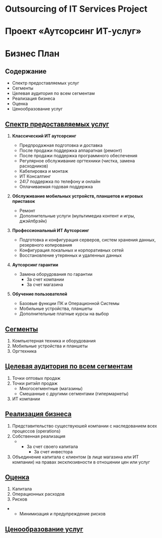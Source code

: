 # **Outsourcing of IT Services Project**
# Проект **«Аутсорсинг ИТ-услуг»**

# ****Бизнес План****

## ******Содержание******

- Спектр предоставляемых услуг
- Сегменты
- Целевая аудитория по всем сегментам
- Реализация бизнеса
- Оценка
- Ценообразование услуг

## <ins>**Спектр предоставляемых услуг**</ins>

1.  **Классический ИТ аутсорсинг**
    
    - Предпродажная подготовка и доставка
    - После продажи поддержка аппаратная (ремонт)
    - После продажи поддержка программного обеспечения
    - Регулярное обслуживание оргтехники (чистка, замена расходников)
    - Кабелировка и монтаж
    - ИТ Консалтинг
    - 24\\7 поддержка по телефону и онлайн
    - Оплачиваемая годовая поддержка
2.  **Обслуживание мобильных устройств, планшетов и игровых приставок**
    
    - Ремонт
    - Дополнительные услуги (мультимедиа контент и игры, джэйлбрэйк)
3.  ****Профессиональный ИТ Аутсорсинг****
    
    - Подготовка и конфигурация серверов, систем хранения данных, резервного копирования
    - Конфигурация локальных и корпоративных сетей
    - Восстановление утерянных и удаленных данных
4.  ******Аутсорсинг гарантии******
    
    - Замена оборудования по гарантии 
        - За счет компании
        - За счет магазина
5.  ******Обучение пользователей******
    
    - Базовые функции ПК и Операционной Системы
    - Мобильные устройства, планшеты
    - Дополнительные платные курсы на выбор

## <ins>********Сегменты********</ins>

1.  Компьютерная техника и оборудования
2.  Мобильные устройства и планшеты
3.  Оргтехника

## <ins>**Целевая аудитория по всем сегментам**</ins>

1.  Точки оптовых продаж
2.  Точки ритэйл продаж
    - Многосегментные (магазины)
    - Смешанные с другими сегментами (гипермаркеты)
3.  ИТ компании

## <ins>****Реализация бизнеса****</ins>

1.  Представительство существуюшей компании с наследованием всех процессов (operations)
2.  Собственная реализация
    - - За счет своего капитала
        - За счет инвестора
3.  Объединение капитала с клиентом (в лице магазина или ИТ компании) на правах эксклюзивности в отношении цен или услуг

## <ins>Оценка</ins>

1.  Капитала
2.  Операционных расходов
3.  Рисков

- - Минимизация и предупреждение рисков

## <ins>Ценообразование услуг</ins>
